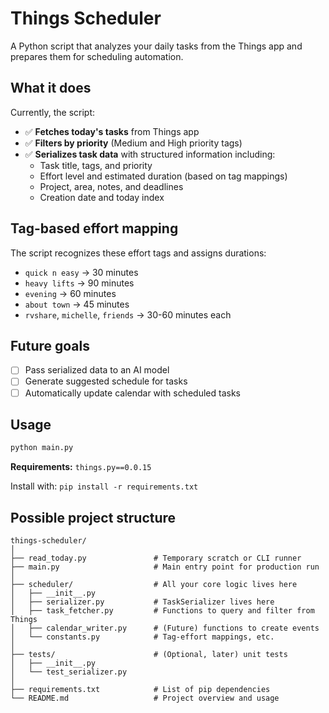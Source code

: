 # Things Scheduler

A Python script that analyzes your daily tasks from the Things app and prepares them for scheduling automation.

## What it does

Currently, the script:

- ✅ **Fetches today's tasks** from Things app
- ✅ **Filters by priority** (Medium and High priority tags)
- ✅ **Serializes task data** with structured information including:
  - Task title, tags, and priority
  - Effort level and estimated duration (based on tag mappings)
  - Project, area, notes, and deadlines
  - Creation date and today index

## Tag-based effort mapping

The script recognizes these effort tags and assigns durations:
- `quick n easy` → 30 minutes
- `heavy lifts` → 90 minutes
- `evening` → 60 minutes
- `about town` → 45 minutes
- `rvshare`, `michelle`, `friends` → 30-60 minutes each

## Future goals

- [ ] Pass serialized data to an AI model
- [ ] Generate suggested schedule for tasks
- [ ] Automatically update calendar with scheduled tasks

## Usage

```bash
python main.py
```

**Requirements:** `things.py==0.0.15`

Install with: `pip install -r requirements.txt`

## Possible project structure

```text
things-scheduler/
│
├── read_today.py               # Temporary scratch or CLI runner
├── main.py                     # Main entry point for production run
│
├── scheduler/                  # All your core logic lives here
│   ├── __init__.py
│   ├── serializer.py           # TaskSerializer lives here
│   ├── task_fetcher.py         # Functions to query and filter from Things
│   ├── calendar_writer.py      # (Future) functions to create events
│   └── constants.py            # Tag-effort mappings, etc.
│
├── tests/                      # (Optional, later) unit tests
│   ├── __init__.py
│   └── test_serializer.py
│
├── requirements.txt            # List of pip dependencies
└── README.md                   # Project overview and usage
```
